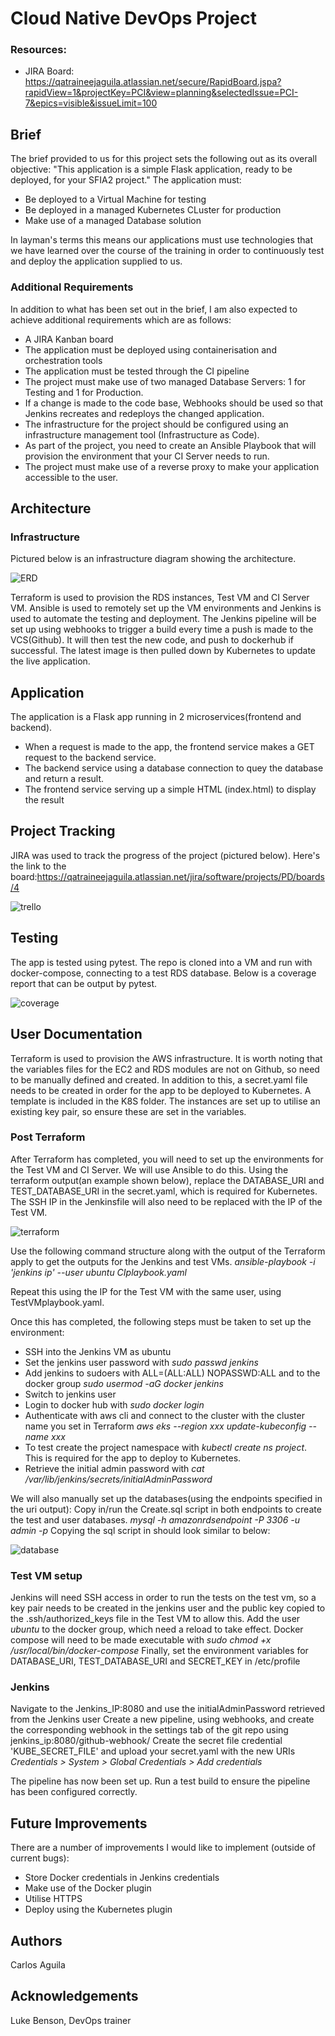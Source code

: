 # Cloud Native DevOps Project

### Resources:
* JIRA Board: https://qatraineejaguila.atlassian.net/secure/RapidBoard.jspa?rapidView=1&projectKey=PCI&view=planning&selectedIssue=PCI-7&epics=visible&issueLimit=100

## Brief
The brief provided to us for this project sets the following out as its overall objective:
"This application is a simple Flask application, ready to be deployed, for your SFIA2 project."
The application must:
* Be deployed to a Virtual Machine for testing
* Be deployed in a managed Kubernetes CLuster for production
* Make use of a managed Database solution

In layman's terms this means our applications must use technologies that we have learned over the course of the training in order to continuously test and deploy the application supplied to us.

### Additional Requirements
In addition to what has been set out in the brief, I am also expected to achieve additional requirements which are as follows:
* A JIRA Kanban board
* The application must be deployed using containerisation and orchestration tools
* The application must be tested through the CI pipeline
* The project must make use of two managed Database Servers: 1 for Testing and 1 for Production.
* If a change is made to the code base, Webhooks should be used so that Jenkins recreates and redeploys the changed application.
* The infrastructure for the project should be configured using an infrastructure management tool (Infrastructure as Code).
* As part of the project, you need to create an Ansible Playbook that will provision the environment that your CI Server needs to run.
* The project must make use of a reverse proxy to make your application accessible to the user.

## Architecture
### Infrastructure
Pictured below is an infrastructure diagram showing the architecture.


![ERD][erd1]


Terraform is used to provision the RDS instances, Test VM and CI Server VM.
Ansible is used to remotely set up the VM environments and Jenkins is used to automate the testing and deployment.
The Jenkins pipeline will be set up using webhooks to trigger a build every time a push is made to the VCS(Github).
It will then test the new code, and push to dockerhub if successful.
The latest image is then pulled down by Kubernetes to update the live application.

## Application
The application is a Flask app running in 2 microservices(frontend and backend).
* When a request is made to the app, the frontend service makes a GET request to the backend service.
* The backend service using a database connection to quey the database and return a result.
* The frontend service serving up a simple HTML (index.html) to display the result


## Project Tracking
JIRA was used to track the progress of the project (pictured below). 
Here's the link to the board:https://qatraineejaguila.atlassian.net/jira/software/projects/PD/boards/4

![trello][trello]


## Testing
The app is tested using pytest. The repo is cloned into a VM and run with docker-compose, connecting to a test RDS database.
Below is a coverage report that can be output by pytest.

![coverage][coverage]

## User Documentation
Terraform is used to provision the AWS infrastructure. It is worth noting that the variables files for the EC2 and RDS modules are not on Github,
so need to be manually defined and created. In addition to this, a secret.yaml file needs to be created in order for the app to be deployed to Kubernetes.
A template is included in the K8S folder. The instances are set up to utilise an existing key pair, so ensure these are set in the variables.

### Post Terraform
After Terraform has completed, you will need to set up the environments for the Test VM and CI Server. We will use Ansible to do this.
Using the terraform output(an example shown below), replace the DATABASE_URI and TEST_DATABASE_URI in the secret.yaml, which is required for Kubernetes.
The SSH IP in the Jenkinsfile will also need to be replaced with the IP of the Test VM.

![terraform][terraform]

Use the following command structure along with the output of the Terraform apply to get the outputs for the Jenkins and test VMs.
_ansible-playbook -i 'jenkins ip' --user ubuntu CIplaybook.yaml_

Repeat this using the IP for the Test VM with the same user, using TestVMplaybook.yaml.

Once this has completed, the following steps must be taken to set up the environment:
* SSH into the Jenkins VM as ubuntu
* Set the jenkins user password with _sudo passwd jenkins_
* Add jenkins to sudoers with ALL=(ALL:ALL) NOPASSWD:ALL and to the docker group _sudo usermod -aG docker jenkins_
* Switch to jenkins user 
* Login to docker hub with _sudo docker login_
* Authenticate with aws cli and connect to the cluster with the cluster name you set in Terraform
_aws eks --region xxx update-kubeconfig --name xxx_
* To test create the project namespace with _kubectl create ns project_. This is required for the app to deploy to Kubernetes.
* Retrieve the initial admin password with _cat /var/lib/jenkins/secrets/initialAdminPassword_

We will also manually set up the databases(using the endpoints specified in the uri output):
Copy in/run the Create.sql script in both endpoints to create the test and user databases.
_mysql -h amazonrdsendpoint -P 3306 -u admin -p_ 
Copying the sql script in should look similar to below:

![database][database]

### Test VM setup
Jenkins will need SSH access in order to run the tests on the test vm, so a key pair needs to be created in the jenkins user
and the public key copied to the .ssh/authorized_keys file in the Test VM to allow this.
Add the user _ubuntu_ to the docker group, which need a reload to take effect.
Docker compose will need to be made executable with _sudo chmod +x /usr/local/bin/docker-compose_
Finally, set the environment variables for DATABASE_URI, TEST_DATABASE_URI and SECRET_KEY in /etc/profile 

### Jenkins
Navigate to the Jenkins_IP:8080 and use the initialAdminPassword retrieved from the Jenkins user
Create a new pipeline, using webhooks, and create the corresponding webhook in the settings tab of the git repo using jenkins_ip:8080/github-webhook/
Create the secret file credential 'KUBE_SECRET_FILE' and upload your secret.yaml with the new URIs
_Credentials > System > Global Credentials > Add credentials_


The pipeline has now been set up. Run a test build to ensure the pipeline has been configured correctly.


## Future Improvements
There are a number of improvements I would like to implement (outside of current bugs):
* Store Docker credentials in Jenkins credentials
* Make use of the Docker plugin
* Utilise HTTPS
* Deploy using the Kubernetes plugin

## Authors
Carlos Aguila

## Acknowledgements
Luke Benson, DevOps trainer

[erd1]: https://i.imgur.com/kd02nd3.png
[coverage]: https://i.imgur.com/wfmA2u1.png
[trello]: https://i.imgur.com/dd9pe6h.png
[terraform]: https://i.imgur.com/FMEtnzx.png
[database]: https://i.imgur.com/oCGsesY.png
